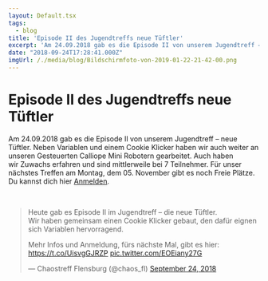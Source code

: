 ```yaml
---
layout: Default.tsx
tags:
  - blog
title: 'Episode II des Jugendtreffs neue Tüftler'
excerpt: 'Am 24.09.2018 gab es die Episode II von unserem Jugendtreff – neue Tüftler. Neben Variablen und einem Cookie Klicker haben wir auch weiter an unseren Gesteuerten Calliope Mini Robotern gearbeitet. Auch haben wir Zuwachs erfahren und […]'
date: "2018-09-24T17:28:41.000Z"
imgUrl: /./media/blog/Bildschirmfoto-von-2019-01-22-21-42-00.png
---
```


# Episode II des Jugendtreffs neue Tüftler

<p>Am 24.09.2018 gab es die Episode II von unserem Jugendtreff<span class="hiddenGrammarError">&nbsp;&#8211;&nbsp;</span>neue Tüftler. Neben Variablen und einem Cookie Klicker haben wir auch weiter an unseren Gesteuerten&nbsp;<span class="hiddenSpellError">Calliope</span>&nbsp;Mini Robotern gearbeitet. Auch haben wir&nbsp;Zuwachs&nbsp;erfahren und sind mittlerweile bei 7 Teilnehmer. Für unser nächstes Treffen am Montag, dem 05. November gibt es noch Freie Plätze. Du kannst dich hier <a href="https://chaostreff-flensburg.de/events/jugendtreff-neue-tueftler/">Anmelden</a>.&nbsp;</p>
<p>&nbsp;</p>
<blockquote class="twitter-tweet" data-partner="tweetdeck">
<p dir="ltr" lang="de">Heute gab es Episode II im Jugendtreff &#8211; die neue Tüftler.<br />
Wir haben gemeinsam einen Cookie Klicker gebaut, den dafür eignen sich Variablen hervorragend.</p>
<p>Mehr Infos und Anmeldung, fürs nächste Mal, gibt es hier: <a href="https://t.co/UisvgGJRZP">https://t.co/UisvgGJRZP</a> <a href="https://t.co/EOEiany27G">pic.twitter.com/EOEiany27G</a></p>
<p>— Chaostreff Flensburg (@chaos_fl) <a href="https://twitter.com/chaos_fl/status/1044275833840504833?ref_src=twsrc%5Etfw">September 24, 2018</a></p></blockquote>
<p><script async="" src="https://platform.twitter.com/widgets.js" charset="utf-8"></script><br />
&nbsp;</p>

